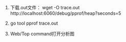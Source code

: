 1. 下载.out文件：
	wget -O trace.out http://localhost:6060/debug/pprof/heap?seconds=5
  
2. go tool pprof trace.out
  
3. Web/Top command打开分析图
